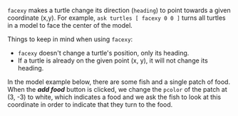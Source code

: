 `facexy` makes a turtle change its direction (`heading`) to point towards a given coordinate (x,y). For example,  `ask turtles [ facexy 0 0 ]`  turns all turtles in a model to face the center of the model. 



Things to keep in mind when using `facexy`: 

* `facexy` doesn't change a turtle's position, only its heading. 
*  If a turtle is already on the given point (x, y), it will not change its heading.



In the model example below, there are some fish and a single patch of food. When the ***add food*** button is clicked, we change the `pcolor` of the patch at (3, -3) to white, which indicates a food and we ask the fish to look at this coordinate in order to indicate that they turn to the food.
